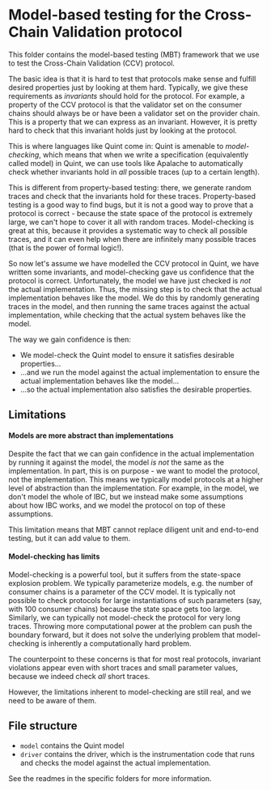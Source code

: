 # Model-based testing for the Cross-Chain Validation protocol

This folder contains the model-based testing (MBT) framework that we use to test the Cross-Chain Validation (CCV) protocol.

The basic idea is that it is hard to test that protocols make sense and fulfill desired properties just by
looking at them hard. Typically, we give these requirements as
*invariants* should hold for the protocol. For example, a property of the CCV protocol is
that the validator set on the consumer chains should always be or have been a validator set on the provider chain.
This is a property that we can express as an invariant.
However, it is pretty hard to check that this invariant holds just by looking at the protocol.

 This is where languages like Quint come in:
Quint is amenable to *model-checking*, which means that when we write a specification (equivalently called model)
in Quint, we can use tools like Apalache to automatically check whether invariants hold in *all*
possible traces (up to a certain length).

This is different from property-based testing: there, we generate random traces and check that the invariants hold
for these traces. Property-based testing is a good way to find bugs, but it is not a good way to prove that a protocol is correct -
because the state space of the protocol is extremely large, we can't hope to cover it all with random traces.
Model-checking is great at this, because it provides a systematic way to check all possible traces,
and it can even help when there are infinitely many possible traces (that is the power of formal logic!).

So now let's assume we have modelled the CCV protocol in Quint, we have written some invariants, and model-checking
gave us confidence that the protocol is correct. Unfortunately, the model we have just checked is *not* the actual implementation.
Thus, the missing step is to check that the actual implementation behaves like the model.
We do this by randomly generating traces in the model, and then running the same traces against the actual implementation,
while checking that the actual system behaves like the model.

The way we gain confidence is then:
* We model-check the Quint model to ensure it satisfies desirable properties...
* ...and we run the model against the actual implementation to ensure the actual implementation behaves like the model...
* ...so the actual implementation also satisfies the desirable properties.

## Limitations

#### Models are more abstract than implementations

Despite the fact that we can gain confidence in the actual implementation by running it against the model,
the model *is not* the same as the implementation.
In part, this is on purpose - we want to model the protocol, not the implementation.
This means we typically model protocols at a higher level of abstraction than the implementation.
For example, in the model, we don't model the whole of IBC, but we instead make some
assumptions about how IBC works, and we model the protocol on top of these assumptions.

This limitation means that MBT cannot replace diligent unit and end-to-end testing, but it can add value to them.

#### Model-checking has limits

Model-checking is a powerful tool, but it suffers from the state-space explosion problem.
We typically parameterize models, e.g. the number of consumer chains is a parameter of the CCV model.
It is typically not possible to check protocols for large instantiations of such parameters (say, with 100 consumer chains) 
because the state space gets too large.
Similarly, we can typically not model-check the protocol for very long traces.
Throwing more computational power at the problem can push the boundary forward, but
it does not solve the underlying problem that model-checking is inherently a computationally hard problem.

The counterpoint to these concerns is that for most real protocols,
invariant violations appear even with short traces and small parameter values, because we
indeed check *all* short traces.

However, the limitations inherent to model-checking are still real, and we need to be aware of them.

## File structure

* `model` contains the Quint model
* `driver` contains the driver, which is the instrumentation code that runs and checks the model against the actual implementation.

See the readmes in the specific folders for more information.